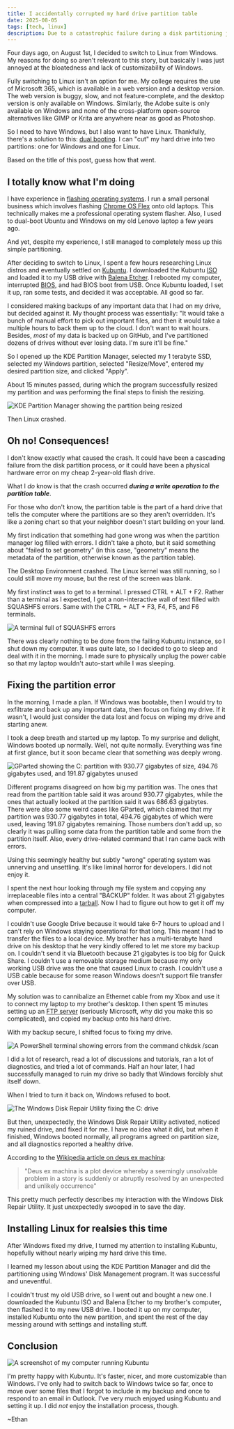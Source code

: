 ```yaml
---
title: I accidentally corrupted my hard drive partition table
date: 2025-08-05
tags: [tech, linux]
description: Due to a catastrophic failure during a disk partitioning job, my hard drive's partition table became corrupted and I had to fix it
---
```


Four days ago, on August 1st, I decided to switch to Linux from Windows. My reasons for doing so aren't relevant to this story, but basically I was just annoyed at the bloatedness and lack of customizability of Windows.

Fully switching to Linux isn't an option for me. My college requires the use of Microsoft 365, which is available in a web version and a desktop version. The web version is buggy, slow, and not feature-complete, and the desktop version is only available on Windows. Similarly, the Adobe suite is only available on Windows and none of the cross-platform open-source alternatives like GIMP or Krita are anywhere near as good as Photoshop.

So I need to have Windows, but I also want to have Linux. Thankfully, there's a solution to this: [dual booting](https://en.wikipedia.org/wiki/Multi-booting). I can "cut" my hard drive into two partitions: one for Windows and one for Linux.

Based on the title of this post, guess how that went.

## I totally know what I'm doing

I have experience in [flashing operating systems](https://medium.com/@llillydpritchard/mastering-the-art-of-flashing-an-operating-system-onto-your-laptop-56b69003dcca). I run a small personal business which involves flashing [Chrome OS Flex](https://chromeos.google/products/chromeos-flex/) onto old laptops. This technically makes me a professional operating system flasher. Also, I used to dual-boot Ubuntu and Windows on my old Lenovo laptop a few years ago.

And yet, despite my experience, I still managed to completely mess up this simple partitioning.

After deciding to switch to Linux, I spent a few hours researching Linux distros and eventually settled on [Kubuntu](https://kubuntu.org/). I downloaded the Kubuntu [ISO](https://en.wikipedia.org/wiki/Optical_disc_image) and loaded it to my USB drive with [Balena Etcher](https://etcher.balena.io/). I rebooted my computer, interrupted [BIOS](https://en.wikipedia.org/wiki/BIOS), and had BIOS boot from USB. Once Kubuntu loaded, I set it up, ran some tests, and decided it was acceptable. All good so far.

I considered making backups of any important data that I had on my drive, but decided against it. My thought process was essentially: "It would take a bunch of manual effort to pick out important files, and then it would take a multiple hours to back them up to the cloud. I don't want to wait hours. Besides, *most* of my data is backed up on GitHub, and I've partitioned dozens of drives without ever losing data. I'm sure it'll be fine."

So I opened up the KDE Partition Manager, selected my 1 terabyte SSD, selected my Windows partition, selected "Resize/Move", entered my desired partition size, and clicked "Apply".

About 15 minutes passed, during which the program successfully resized my partition and was performing the final steps to finish the resizing.

![KDE Partition Manager showing the partition being resized](~/kdepartitionmanager.webp)


Then Linux crashed.

## Oh no! Consequences!

I don't know exactly what caused the crash. It could have been a cascading failure from the disk partition process, or it could have been a physical hardware error on my cheap 2-year-old flash drive.

What I *do* know is that the crash occurred ***during a write operation to the partition table***.

For those who don't know, the partition table is the part of a hard drive that tells the computer where the partitions are so they aren't overridden. It's like a zoning chart so that your neighbor doesn't start building on your land.

My first indication that something had gone wrong was when the partition manager log filled with errors. I didn't take a photo, but it said something about "failed to set geometry" (in this case, "geometry" means the metadata of the partition, otherwise known as the partition table).

The Desktop Environment crashed. The Linux kernel was still running, so I could still move my mouse, but the rest of the screen was blank.

My first instinct was to get to a terminal. I pressed CTRL + ALT + F2. Rather than a terminal as I expected, I got a non-interactive wall of text filled with SQUASHFS errors. Same with the CTRL + ALT + F3, F4, F5, and F6 terminals.

![A terminal full of SQUASHFS errors](~/squashfs.webp)

There was clearly nothing to be done from the failing Kubuntu instance, so I shut down my computer. It was quite late, so I decided to go to sleep and deal with it in the morning. I made sure to physically unplug the power cable so that my laptop wouldn't auto-start while I was sleeping.

## Fixing the partition error

In the morning, I made a plan. If Windows was bootable, then I would try to exfiltrate and back up any important data, then focus on fixing my drive. If it wasn't, I would just consider the data lost and focus on wiping my drive and starting anew.

I took a deep breath and started up my laptop. To my surprise and delight, Windows booted up normally. Well, not quite normally. Everything was fine at first glance, but it soon became clear that something was deeply wrong.

![GParted showing the C: partition with 930.77 gigabytes of size, 494.76 gigabytes used, and 191.87 gigabytes unused](~/gparted.webp)

Different programs disagreed on how big my partition was. The ones that read from the partition table said it was around 930.77 gigabytes, while the ones that actually looked at the partition said it was 686.63 gigabytes. There were also some weird cases like GParted, which claimed that my partition was 930.77 gigabytes in total, 494.76 gigabytes of which were used, leaving 191.87 gigabytes remaining. Those numbers don't add up, so clearly it was pulling some data from the partition table and some from the partition itself. Also, every drive-related command that I ran came back with errors.

Using this seemingly healthy but subtly "wrong" operating system was unnerving and unsettling. It's like liminal horror for developers. I did not enjoy it.

I spent the next hour looking through my file system and copying any irreplaceable files into a central "BACKUP" folder. It was about 21 gigabytes when compressed into a [tarball](https://en.wikipedia.org/wiki/Tar_(computing)). Now I had to figure out how to get it off my computer.

I couldn't use Google Drive because it would take 6-7 hours to upload and I can't rely on Windows staying operational for that long. This meant I had to transfer the files to a local device. My brother has a multi-terabyte hard drive on his desktop that he very kindly offered to let me store my backup on. I couldn't send it via Bluetooth because 21 gigabytes is too big for Quick Share. I couldn't use a removable storage medium because my only working USB drive was the one that caused Linux to crash. I couldn't use a USB cable because for some reason Windows doesn't support file transfer over USB.

My solution was to cannibalize an Ethernet cable from my Xbox and use it to connect my laptop to my brother's desktop. I then spent 15 minutes setting up an [FTP server](https://en.wikipedia.org/wiki/File_Transfer_Protocol) (seriously Microsoft, why did you make this so complicated), and copied my backup onto his hard drive.

With my backup secure, I shifted focus to fixing my drive.

![A PowerShell terminal showing errors from the command `chkdsk /scan`](~/chkdsk.webp)

I did a lot of research, read a lot of discussions and tutorials, ran a lot of diagnostics, and tried a lot of commands. Half an hour later, I had successfully managed to ruin my drive so badly that Windows forcibly shut itself down.

When I tried to turn it back on, Windows refused to boot.

![The Windows Disk Repair Utility fixing the C: drive](~/diskrepair.webp)

But then, unexpectedly, the Windows Disk Repair Utility activated, noticed my ruined drive, and fixed it for me. I have no idea what it did, but when it finished, Windows booted normally, all programs agreed on partition size, and all diagnostics reported a healthy drive.

According to the [Wikipedia article on deus ex machina](https://en.wikipedia.org/wiki/Deus_ex_machina):

> "Deus ex machina is a plot device whereby a seemingly unsolvable problem in a story is suddenly or abruptly resolved by an unexpected and unlikely occurrence"

This pretty much perfectly describes my interaction with the Windows Disk Repair Utility. It just unexpectedly swooped in to save the day.

## Installing Linux for realsies this time

After Windows fixed my drive, I turned my attention to installing Kubuntu, hopefully without nearly wiping my hard drive this time.

I learned my lesson about using the KDE Partition Manager and did the partitioning using Windows' Disk Management program. It was successful and uneventful.

I couldn't trust my old USB drive, so I went out and bought a new one. I downloaded the Kubuntu ISO and Balena Etcher to my brother's computer, then flashed it to my new USB drive. I booted it up on my computer, installed Kubuntu onto the new partition, and spent the rest of the day messing around with settings and installing stuff.

## Conclusion

![A screenshot of my computer running Kubuntu](~/kubuntu.webp)

I'm pretty happy with Kubuntu. It's faster, nicer, and more customizable than Windows. I've only had to switch back to Windows twice so far, once to move over some files that I forgot to include in my backup and once to respond to an email in Outlook. I've very much enjoyed using Kubuntu and setting it up. I did *not* enjoy the installation process, though.

~Ethan
